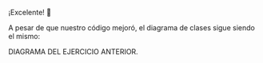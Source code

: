 ¡Excelente! :tada:

A pesar de que nuestro código mejoró, el diagrama de clases sigue siendo el mismo: 

DIAGRAMA DEL EJERCICIO ANTERIOR.